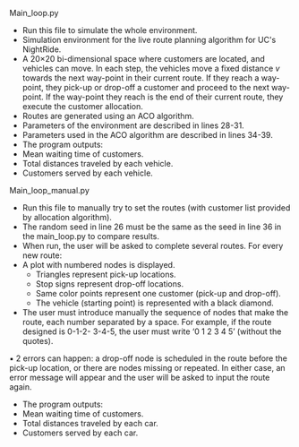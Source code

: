 ﻿Main\_loop.py 

- Run this file to simulate the whole environment. 
- Simulation environment for the live route planning algorithm for UC's NightRide. 
- A 20×20 bi-dimensional space where customers are located, and vehicles can move. In each step, the vehicles move a fixed distance *v* towards the next way-point in their current  route.  If  they  reach  a  way-point,  they  pick-up  or  drop-off a  customer  and proceed to the next way-point.  If the way-point they reach is the end of their current route, they execute the customer allocation.  
- Routes are generated using an ACO algorithm. 
- Parameters of the environment are described in lines 28-31. 
- Parameters used in the ACO algorithm are described in lines 34-39. 
- The program outputs: 
- Mean waiting time of customers. 
- Total distances traveled by each vehicle. 
- Customers served by each vehicle. 

Main\_loop\_manual.py 

- Run this file to manually try to set the routes (with customer list provided by allocation algorithm). 
- The random seed in line 26 must be the same as the seed in line 36 in the main\_loop.py  to compare results. 
- When run, the user will be asked to complete several routes. For every new route: 
- A plot with numbered nodes is displayed. 
  - Triangles represent pick-up locations. 
  - Stop signs represent drop-off locations. 
  - Same color points represent one customer (pick-up and drop-off). 
  - The vehicle (starting point) is represented with a black diamond. 
- The user must introduce manually the sequence of nodes that make the route, each number separated by a space. For example, if the route designed is 0-1-2- 3-4-5, the user must write ‘0 1 2 3 4 5’ (without the quotes). 

▪  2 errors can happen: a drop-off node is scheduled in the route before the pick-up location, or there are nodes missing or repeated. In either case, an error message will appear and the user will be asked to input the route again. 

- The program outputs: 
- Mean waiting time of customers. 
- Total distances traveled by each car. 
- Customers served by each car. 
